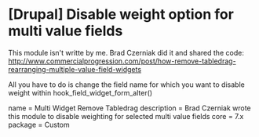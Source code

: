 # [Drupal] Disable weight option for multi value fields

This module isn't writte by me. Brad Czerniak did it and shared the code:
http://www.commercialprogression.com/post/how-remove-tabledrag-rearranging-multiple-value-field-widgets

All you have to do is change the field name for which you want to disable weight within hook_field_widget_form_alter()

name = Multi Widget Remove Tabledrag
description = Brad Czerniak wrote this module to disable weighting for selected multi value fields
core = 7.x
package = Custom
